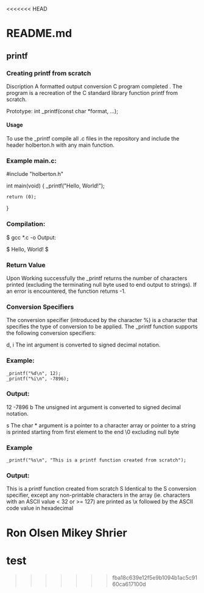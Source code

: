 <<<<<<< HEAD
# README.md
## printf
### Creating printf from scratch

Discription
A formatted output conversion C program completed . The program is a recreation of the C standard library function printf from scratch.

Prototype: int _printf(const char *format, ...);
#### Usage
To use the _printf compile all .c files in the repository and include the header holberton.h with any main function.

### Example main.c:

#include "holberton.h"

int main(void)
{
    _printf("Hello, World!");

    return (0);
}
### Compilation:

$ gcc *.c -o
Output:

$
Hello, World!
$
### Return Value
Upon Working successfully the _printf returns the number of characters printed (excluding the terminating null byte used to end output to strings). If an error is encountered, the function returns -1.

### Conversion Specifiers
The conversion specifier (introduced by the character %) is a character that specifies the type of conversion to be applied. The _printf function supports the following conversion specifiers:

d, i
The int argument is converted to signed decimal notation.

### Example:

    _printf("%d\n", 12);
	_printf("%i\n", -7896);
### Output:

12
-7896
b
The unsigned int argument is converted to signed decimal notation.

s
The char * argument is a pointer to a character array or pointer to a string is printed starting from first element to the end \0 excluding null byte

### Example

    _printf("%s\n", "This is a printf function created from scratch");
### Output:

This is a printf function created from scratch
S
Identical to the S conversion specifier, except any non-printable characters in the array (ie. characters with an ASCII value < 32 or >= 127) are printed as \x followed by the ASCII code value in hexadecimal

Ron Olsen Mikey Shrier
=======
# test
>>>>>>> fba18c639e12f5e9b1094b1ac5c9160ca617100d
